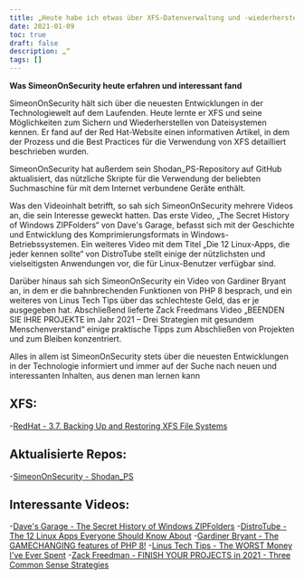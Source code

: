 ```yaml
---
title: „Heute habe ich etwas über XFS-Datenverwaltung und -wiederherstellung erfahren“
date: 2021-01-09
toc: true
draft: false
description: „“
tags: []
---
```


**Was SimeonOnSecurity heute erfahren und interessant fand**

SimeonOnSecurity hält sich über die neuesten Entwicklungen in der Technologiewelt auf dem Laufenden. Heute lernte er XFS und seine Möglichkeiten zum Sichern und Wiederherstellen von Dateisystemen kennen. Er fand auf der Red Hat-Website einen informativen Artikel, in dem der Prozess und die Best Practices für die Verwendung von XFS detailliert beschrieben wurden.

SimeonOnSecurity hat außerdem sein Shodan_PS-Repository auf GitHub aktualisiert, das nützliche Skripte für die Verwendung der beliebten Suchmaschine für mit dem Internet verbundene Geräte enthält.

Was den Videoinhalt betrifft, so sah sich SimeonOnSecurity mehrere Videos an, die sein Interesse geweckt hatten. Das erste Video, „The Secret History of Windows ZIPFolders“ von Dave's Garage, befasst sich mit der Geschichte und Entwicklung des Komprimierungsformats in Windows-Betriebssystemen. Ein weiteres Video mit dem Titel „Die 12 Linux-Apps, die jeder kennen sollte“ von DistroTube stellt einige der nützlichsten und vielseitigsten Anwendungen vor, die für Linux-Benutzer verfügbar sind.

Darüber hinaus sah sich SimeonOnSecurity ein Video von Gardiner Bryant an, in dem er die bahnbrechenden Funktionen von PHP 8 besprach, und ein weiteres von Linus Tech Tips über das schlechteste Geld, das er je ausgegeben hat. Abschließend lieferte Zack Freedmans Video „BEENDEN SIE IHRE PROJEKTE im Jahr 2021 – Drei Strategien mit gesundem Menschenverstand“ einige praktische Tipps zum Abschließen von Projekten und zum Bleiben konzentriert.

Alles in allem ist SimeonOnSecurity stets über die neuesten Entwicklungen in der Technologie informiert und immer auf der Suche nach neuen und interessanten Inhalten, aus denen man lernen kann

## XFS:
-[RedHat - 3.7. Backing Up and Restoring XFS File Systems](https://access.redhat.com/documentation/en-us/red_hat_enterprise_linux/7/html/storage_administration_guide/xfsbackuprestore)

## Aktualisierte Repos:
-[SimeonOnSecurity - Shodan_PS](https://github.com/simeononsecurity/Shodan_PS)

## Interessante Videos:
-[Dave's Garage - The Secret History of Windows ZIPFolders](https://www.youtube.com/watch?v=aQUtUQ_L8Yk)
-[DistroTube - The 12 Linux Apps Everyone Should Know About](https://www.youtube.com/watch?v=6chA0L_AT6k)
-[Gardiner Bryant - The GAMECHANGING features of PHP 8!](https://www.youtube.com/watch?v=f_cwnwaEwaY)
-[Linus Tech Tips - The WORST Money I've Ever Spent](https://www.youtube.com/watch?v=sLM_vO4d2Jg)
-[Zack Freedman - FINISH YOUR PROJECTS in 2021 - Three Common Sense Strategies](https://www.youtube.com/watch?v=L1j93RnIxEo)
